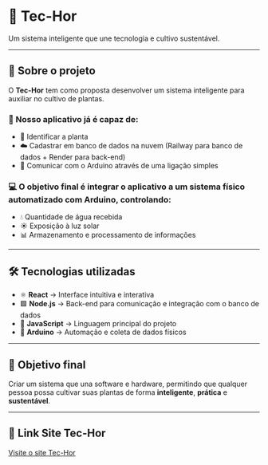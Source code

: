 # 🌱 Tec-Hor

Um sistema inteligente que une tecnologia e cultivo sustentável.

---

## 📖 Sobre o projeto

O **Tec-Hor** tem como proposta desenvolver um sistema inteligente para auxiliar no cultivo de plantas.

### 🌿 Nosso aplicativo já é capaz de:
- 📸 Identificar a planta  
- ☁️ Cadastrar em banco de dados na nuvem (Railway para banco de dados + Render para back-end)  
- 🔗 Comunicar com o Arduino através de uma ligação simples  

### 💻 O objetivo final é integrar o aplicativo a um sistema físico automatizado com Arduino, controlando:
- 💧 Quantidade de água recebida  
- ☀️ Exposição à luz solar  
- 📊 Armazenamento e processamento de informações  

---

## 🛠️ Tecnologias utilizadas

- ⚛️ **React** → Interface intuitiva e interativa  
- 🟩 **Node.js** → Back-end para comunicação e integração com o banco de dados  
- 📜 **JavaScript** → Linguagem principal do projeto  
- 🤖 **Arduino** → Automação e coleta de dados físicos  

---

## 🚀 Objetivo final

Criar um sistema que una software e hardware, permitindo que qualquer pessoa possa cultivar suas plantas de forma **inteligente**, **prática** e **sustentável**.

---

## 🔗 Link Site Tec-Hor
[Visite o site Tec-Hor](https://tec-hor.vercel.app/) 
